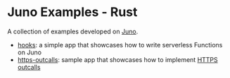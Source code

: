 # Juno Examples - Rust

A collection of examples developed on [Juno](https://juno.build).

- [hooks](./hooks): a simple app that showcases how to write serverless Functions on Juno
- [https-outcalls](./https-outcalls): sample app that showcases how to implement [HTTPS outcalls](https://internetcomputer.org/https-outcalls)
